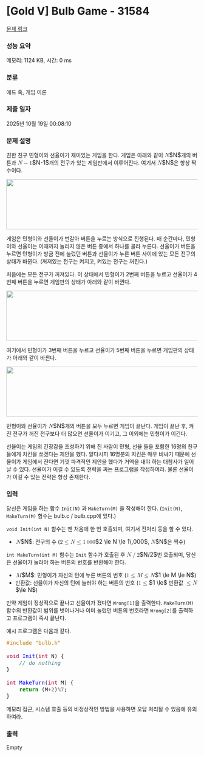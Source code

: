 # [Gold V] Bulb Game - 31584 

[문제 링크](https://www.acmicpc.net/problem/31584) 

### 성능 요약

메모리: 1124 KB, 시간: 0 ms

### 분류

애드 혹, 게임 이론

### 제출 일자

2025년 10월 19일 00:08:10

### 문제 설명

<p>친한 친구 민형이와 선율이가 재미있는 게임을 한다. 게임은 아래와 같이 <mjx-container class="MathJax" jax="CHTML" style="font-size: 109%; position: relative;"><mjx-math class="MJX-TEX" aria-hidden="true"><mjx-mi class="mjx-i"><mjx-c class="mjx-c1D441 TEX-I"></mjx-c></mjx-mi></mjx-math><mjx-assistive-mml unselectable="on" display="inline"><math xmlns="http://www.w3.org/1998/Math/MathML"><mi>N</mi></math></mjx-assistive-mml><span aria-hidden="true" class="no-mathjax mjx-copytext">$N$</span></mjx-container>개의 버튼과 <mjx-container class="MathJax" jax="CHTML" style="font-size: 109%; position: relative;"><mjx-math class="MJX-TEX" aria-hidden="true"><mjx-mi class="mjx-i"><mjx-c class="mjx-c1D441 TEX-I"></mjx-c></mjx-mi><mjx-mo class="mjx-n" space="3"><mjx-c class="mjx-c2212"></mjx-c></mjx-mo><mjx-mn class="mjx-n" space="3"><mjx-c class="mjx-c31"></mjx-c></mjx-mn></mjx-math><mjx-assistive-mml unselectable="on" display="inline"><math xmlns="http://www.w3.org/1998/Math/MathML"><mi>N</mi><mo>−</mo><mn>1</mn></math></mjx-assistive-mml><span aria-hidden="true" class="no-mathjax mjx-copytext">$N-1$</span></mjx-container>개의 전구가 있는 게임판에서 이루어진다. 여기서 <mjx-container class="MathJax" jax="CHTML" style="font-size: 109%; position: relative;"><mjx-math class="MJX-TEX" aria-hidden="true"><mjx-mi class="mjx-i"><mjx-c class="mjx-c1D441 TEX-I"></mjx-c></mjx-mi></mjx-math><mjx-assistive-mml unselectable="on" display="inline"><math xmlns="http://www.w3.org/1998/Math/MathML"><mi>N</mi></math></mjx-assistive-mml><span aria-hidden="true" class="no-mathjax mjx-copytext">$N$</span></mjx-container>은 항상 짝수이다.</p>

<p style="text-align: center;"><img alt="" src="https://upload.acmicpc.net/6f1ce0e4-af6f-4559-8671-806ad2aa553c/-/preview/" style="height: 132px; width: 800px;"></p>

<p>게임은 민형이와 선율이가 번갈아 버튼을 누르는 방식으로 진행된다. 매 순간마다, 민형이와 선율이는 이때까지 눌리지 않은 버튼 중에서 하나를 골라 누른다. 선율이가 버튼을 누르면 민형이가 방금 전에 눌렀던 버튼과 선율이가 누른 버튼 사이에 있는 모든 전구의 상태가 바뀐다. (꺼져있는 전구는 켜지고, 켜있는 전구는 꺼진다.)</p>

<p>처음에는 모든 전구가 꺼져있다. 이 상태에서 민형이가 2번째 버튼을 누르고 선율이가 4번째 버튼을 누르면 게임판의 상태가 아래와 같이 바뀐다.</p>

<p style="text-align: center;"><img alt="" src="https://upload.acmicpc.net/205050c4-0d5f-4a04-8312-c9ee92974732/-/preview/" style="height: 132px; width: 800px;"></p>

<p>여기에서 민형이가 3번째 버튼을 누르고 선율이가 5번째 버튼을 누르면 게임판의 상태가 아래와 같이 바뀐다.</p>

<p style="text-align: center;"><img alt="" src="https://upload.acmicpc.net/11218f95-9161-4929-9220-1633e83f29de/-/preview/" style="height: 132px; width: 800px;"></p>

<p>민형이와 선율이가 <mjx-container class="MathJax" jax="CHTML" style="font-size: 109%; position: relative;"><mjx-math class="MJX-TEX" aria-hidden="true"><mjx-mi class="mjx-i"><mjx-c class="mjx-c1D441 TEX-I"></mjx-c></mjx-mi></mjx-math><mjx-assistive-mml unselectable="on" display="inline"><math xmlns="http://www.w3.org/1998/Math/MathML"><mi>N</mi></math></mjx-assistive-mml><span aria-hidden="true" class="no-mathjax mjx-copytext">$N$</span></mjx-container>개의 버튼을 모두 누르면 게임이 끝난다. 게임이 끝난 후, 켜진 전구가 꺼진 전구보다 더 많으면 선율이가 이기고, 그 이외에는 민형이가 이긴다.</p>

<p>선율이는 게임의 긴장감을 조성하기 위해 진 사람이 민형, 선율 둘을 포함한 16명의 친구들에게 치킨을 쏘겠다는 제안을 했다. 알다시피 16명분의 치킨은 매우 비싸기 때문에 선율이가 게임에서 진다면 기껏 파격적인 제안을 했다가 거액을 내야 하는 대참사가 일어날 수 있다. 선율이가 이길 수 있도록 전략을 짜는 프로그램을 작성하여라. 물론 선율이가 이길 수 있는 전략은 항상 존재한다.</p>

### 입력 

 <p>당신은 게임을 하는 함수 <code>Init(N)</code> 과 <code>MakeTurn(M)</code> 을 작성해야 한다. (<code>Init(N)</code>, <code>MakeTurn(M)</code> 함수는 bulb.c / bulb.cpp에 있다.)</p>

<p><code>void Init(int N)</code> 함수는 맨 처음에 한 번 호출되며, 여기서 전처리 등을 할 수 있다.</p>

<ul>
	<li><mjx-container class="MathJax" jax="CHTML" style="font-size: 109%; position: relative;"> <mjx-math class="MJX-TEX" aria-hidden="true"><mjx-mi class="mjx-i"><mjx-c class="mjx-c1D441 TEX-I"></mjx-c></mjx-mi></mjx-math><mjx-assistive-mml unselectable="on" display="inline"><math xmlns="http://www.w3.org/1998/Math/MathML"><mi>N</mi></math></mjx-assistive-mml><span aria-hidden="true" class="no-mathjax mjx-copytext">$N$</span></mjx-container>: 전구의 수 (<mjx-container class="MathJax" jax="CHTML" style="font-size: 109%; position: relative;"><mjx-math class="MJX-TEX" aria-hidden="true"><mjx-mn class="mjx-n"><mjx-c class="mjx-c32"></mjx-c></mjx-mn><mjx-mo class="mjx-n" space="4"><mjx-c class="mjx-c2264"></mjx-c></mjx-mo><mjx-mi class="mjx-i" space="4"><mjx-c class="mjx-c1D441 TEX-I"></mjx-c></mjx-mi><mjx-mo class="mjx-n" space="4"><mjx-c class="mjx-c2264"></mjx-c></mjx-mo><mjx-mn class="mjx-n" space="4"><mjx-c class="mjx-c31"></mjx-c></mjx-mn><mjx-mstyle><mjx-mspace style="width: 0.167em;"></mjx-mspace></mjx-mstyle><mjx-mn class="mjx-n"><mjx-c class="mjx-c30"></mjx-c><mjx-c class="mjx-c30"></mjx-c><mjx-c class="mjx-c30"></mjx-c></mjx-mn></mjx-math><mjx-assistive-mml unselectable="on" display="inline"><math xmlns="http://www.w3.org/1998/Math/MathML"><mn>2</mn><mo>≤</mo><mi>N</mi><mo>≤</mo><mn>1</mn><mstyle scriptlevel="0"><mspace width="0.167em"></mspace></mstyle><mn>000</mn></math></mjx-assistive-mml><span aria-hidden="true" class="no-mathjax mjx-copytext">$2 \le N \le 1\,000$</span></mjx-container>, <mjx-container class="MathJax" jax="CHTML" style="font-size: 109%; position: relative;"><mjx-math class="MJX-TEX" aria-hidden="true"><mjx-mi class="mjx-i"><mjx-c class="mjx-c1D441 TEX-I"></mjx-c></mjx-mi></mjx-math><mjx-assistive-mml unselectable="on" display="inline"><math xmlns="http://www.w3.org/1998/Math/MathML"><mi>N</mi></math></mjx-assistive-mml><span aria-hidden="true" class="no-mathjax mjx-copytext">$N$</span></mjx-container>은 짝수)</li>
</ul>

<p><code>int MakeTurn(int M)</code> 함수는 <code>Init</code> 함수가 호출된 후 <mjx-container class="MathJax" jax="CHTML" style="font-size: 109%; position: relative;"><mjx-math class="MJX-TEX" aria-hidden="true"><mjx-mi class="mjx-i"><mjx-c class="mjx-c1D441 TEX-I"></mjx-c></mjx-mi><mjx-texatom texclass="ORD"><mjx-mo class="mjx-n"><mjx-c class="mjx-c2F"></mjx-c></mjx-mo></mjx-texatom><mjx-mn class="mjx-n"><mjx-c class="mjx-c32"></mjx-c></mjx-mn></mjx-math><mjx-assistive-mml unselectable="on" display="inline"><math xmlns="http://www.w3.org/1998/Math/MathML"><mi>N</mi><mrow data-mjx-texclass="ORD"><mo>/</mo></mrow><mn>2</mn></math></mjx-assistive-mml><span aria-hidden="true" class="no-mathjax mjx-copytext">$N/2$</span></mjx-container>번 호출되며, 당신은 선율이가 눌러야 하는 버튼의 번호를 반환해야 한다.</p>

<ul>
	<li><mjx-container class="MathJax" jax="CHTML" style="font-size: 109%; position: relative;"> <mjx-math class="MJX-TEX" aria-hidden="true"><mjx-mi class="mjx-i"><mjx-c class="mjx-c1D440 TEX-I"></mjx-c></mjx-mi></mjx-math><mjx-assistive-mml unselectable="on" display="inline"><math xmlns="http://www.w3.org/1998/Math/MathML"><mi>M</mi></math></mjx-assistive-mml><span aria-hidden="true" class="no-mathjax mjx-copytext">$M$</span></mjx-container>: 민형이가 자신의 턴에 누른 버튼의 번호 (<mjx-container class="MathJax" jax="CHTML" style="font-size: 109%; position: relative;"><mjx-math class="MJX-TEX" aria-hidden="true"><mjx-mn class="mjx-n"><mjx-c class="mjx-c31"></mjx-c></mjx-mn><mjx-mo class="mjx-n" space="4"><mjx-c class="mjx-c2264"></mjx-c></mjx-mo><mjx-mi class="mjx-i" space="4"><mjx-c class="mjx-c1D440 TEX-I"></mjx-c></mjx-mi><mjx-mo class="mjx-n" space="4"><mjx-c class="mjx-c2264"></mjx-c></mjx-mo><mjx-mi class="mjx-i" space="4"><mjx-c class="mjx-c1D441 TEX-I"></mjx-c></mjx-mi></mjx-math><mjx-assistive-mml unselectable="on" display="inline"><math xmlns="http://www.w3.org/1998/Math/MathML"><mn>1</mn><mo>≤</mo><mi>M</mi><mo>≤</mo><mi>N</mi></math></mjx-assistive-mml><span aria-hidden="true" class="no-mathjax mjx-copytext">$1 \le M \le N$</span></mjx-container>)</li>
	<li>반환값: 선율이가 자신의 턴에 눌러야 하는 버튼의 번호 (<mjx-container class="MathJax" jax="CHTML" style="font-size: 109%; position: relative;"><mjx-math class="MJX-TEX" aria-hidden="true"><mjx-mn class="mjx-n"><mjx-c class="mjx-c31"></mjx-c></mjx-mn><mjx-mo class="mjx-n" space="4"><mjx-c class="mjx-c2264"></mjx-c></mjx-mo></mjx-math><mjx-assistive-mml unselectable="on" display="inline"><math xmlns="http://www.w3.org/1998/Math/MathML"><mn>1</mn><mo>≤</mo></math></mjx-assistive-mml><span aria-hidden="true" class="no-mathjax mjx-copytext">$1 \le$</span></mjx-container> 반환값 <mjx-container class="MathJax" jax="CHTML" style="font-size: 109%; position: relative;"><mjx-math class="MJX-TEX" aria-hidden="true"><mjx-mo class="mjx-n"><mjx-c class="mjx-c2264"></mjx-c></mjx-mo><mjx-mi class="mjx-i" space="4"><mjx-c class="mjx-c1D441 TEX-I"></mjx-c></mjx-mi></mjx-math><mjx-assistive-mml unselectable="on" display="inline"><math xmlns="http://www.w3.org/1998/Math/MathML"><mo>≤</mo><mi>N</mi></math></mjx-assistive-mml><span aria-hidden="true" class="no-mathjax mjx-copytext">$\le N$</span></mjx-container>)</li>
</ul>

<p>만약 게임이 정상적으로 끝나고 선율이가 졌다면 <code>Wrong[1]</code>을 출력한다. <code>MakeTurn(M)</code> 함수의 반환값이 범위를 벗어나거나 이미 눌렀던 버튼의 번호라면 <code>Wrong[2]</code>를 출력하고 프로그램이 즉시 끝난다.</p>

<p>예시 프로그램은 다음과 같다.</p>

<pre style="margin: 0; line-height: 125%"><span style="color: #BC7A00">#include "bulb.h"</span>

<span style="color: #B00040">void</span> <span style="color: #0000FF">Init</span>(<span style="color: #B00040">int</span> N) {
	<span style="color: #408080; font-style: italic">// do nothing</span>
}

<span style="color: #B00040">int</span> <span style="color: #0000FF">MakeTurn</span>(<span style="color: #B00040">int</span> M) {
	<span style="color: #008000; font-weight: bold">return</span> (M<span style="color: #666666">+2</span>)<span style="color: #666666">%7</span>;
}</pre>

<p>메모리 접근, 시스템 호출 등의 비정상적인 방법을 사용하면 오답 처리될 수 있음에 유의하여라.</p>

### 출력 

 Empty

